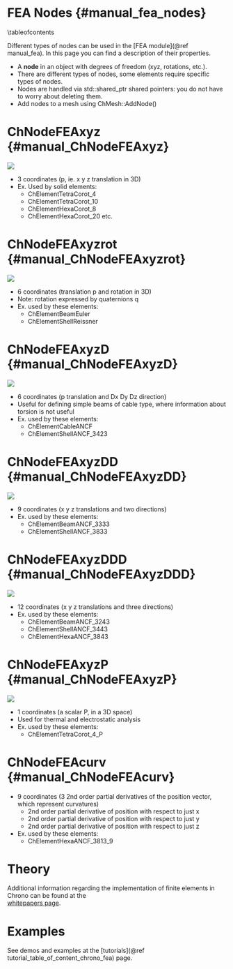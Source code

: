 ﻿
FEA Nodes        {#manual_fea_nodes}
=======================

\tableofcontents


Different types of nodes can be used in the [FEA module](@ref manual_fea).
In this page you can find a description of their properties. 

- A **node** in an object with degrees of freedom (xyz, rotations, etc.). 
- There are different types of nodes, some elements require specific types of nodes.
- Nodes are handled via std::shared_ptr shared pointers: you do not have to worry about deleting them.
- Add nodes to a mesh using ChMesh::AddNode()
  


# ChNodeFEAxyz  {#manual_ChNodeFEAxyz}

![](http://www.projectchrono.org/assets/manual/fea_ChNodeFEAxyz.png)

- 3 coordinates (p, ie. x y z translation in 3D)
- Ex. Used by solid elements:
  - ChElementTetraCorot_4 
  - ChElementTetraCorot_10 
  - ChElementHexaCorot_8
  - ChElementHexaCorot_20  etc. 



# ChNodeFEAxyzrot  {#manual_ChNodeFEAxyzrot}

![](http://www.projectchrono.org/assets/manual/fea_ChNodeFEAxyzrot.png)

- 6 coordinates (translation p and rotation in 3D)
- Note: rotation expressed by quaternions q
- Ex. used by these elements:
  - ChElementBeamEuler 
  - ChElementShellReissner


# ChNodeFEAxyzD  {#manual_ChNodeFEAxyzD}

![](http://www.projectchrono.org/assets/manual/fea_ChNodeFEAxyzD.png)

- 6 coordinates (p translation and Dx Dy Dz direction)
- Useful for defining simple beams of cable type, where information about torsion is not useful
- Ex. used by these elements:
  - ChElementCableANCF 
  - ChElementShellANCF_3423

 
# ChNodeFEAxyzDD {#manual_ChNodeFEAxyzDD}

![](http://www.projectchrono.org/assets/manual/fea_ChNodeFEAxyzDD.png)

- 9 coordinates (x y z translations and two directions)
- Ex. used by these elements:
  - ChElementBeamANCF_3333 
  - ChElementShellANCF_3833


# ChNodeFEAxyzDDD {#manual_ChNodeFEAxyzDDD}

![](http://www.projectchrono.org/assets/manual/fea_ChNodeFEAxyzDDD.png)

- 12 coordinates (x y z translations and three directions)
- Ex. used by these elements:
  - ChElementBeamANCF_3243 
  - ChElementShellANCF_3443
  - ChElementHexaANCF_3843


# ChNodeFEAxyzP   {#manual_ChNodeFEAxyzP}

![](http://www.projectchrono.org/assets/manual/fea_ChNodeFEAxyzP.png)

- 1 coordinates (a scalar P, in a 3D space)
- Used for thermal and electrostatic analysis
- Ex. used by these elements:
  - ChElementTetraCorot_4_P 


# ChNodeFEAcurv   {#manual_ChNodeFEAcurv}

- 9 coordinates (3 2nd order partial derivatives of the position vector, which represent curvatures)
  - 2nd order partial derivative of position with respect to just x
  - 2nd order partial derivative of position with respect to just y
  - 2nd order partial derivative of position with respect to just z
- Ex. used by these elements:
  - ChElementHexaANCF_3813_9 
  
  
# Theory

Additional information regarding the implementation of finite elements
in Chrono can be found at the  
[whitepapers page](http://projectchrono.org/whitepapers/).


# Examples

See demos and examples at the 
[tutorials](@ref tutorial_table_of_content_chrono_fea) page.





